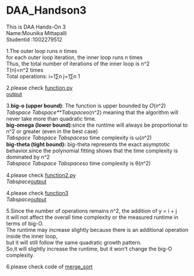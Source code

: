 # DAA_Handson3

This is DAA Hands-On 3<br/>
Name:Mounika Mittapalli<br/>
Studentid :1002279512<br/>

1.The outer loop runs n times<br/>
for each outer loop iteration, the inner loop runs n times<br/>
Thus, the total number of iterations of the inner loop is n^2<br/>
T(n)=n^2 times<br/>
Total operations: i=1∑n j=1∑n 1


2.please check [function.py](https://github.com/mounikamittapalli/DAA_Handson3/blob/268969d220afdcb5fd249724d8bc4be00dfb515c/function.py)<br/>
[output](https://github.com/mounikamittapalli/DAA_Handson3/blob/379f43506b3740e1057704a24f3ac982f44e8bb5/function.png)

3.**big-o (upper bound)**: The function is upper bounded by 𝑂(𝑛^2)<br/>
  *Tabspace* *Tabspace**Tabspace*o(n^2) meaning that the algorithm will never take more than quadratic time.<br/>
**big-omega (lower bound)**:since the runtime will always be proportional to n^2 or greater (even in the best case)<br/>
 *Tabspace* *Tabspace* *Tabspace*so time complexity is ω(𝑛^2)<br/>
**big-theta (tight bound):** big-theta represents the exact asymptotic behavior.since the polynomial fitting shows that the time complexity is dominated by n^2 <br/>
*Tabspace* *Tabspace* *Tabspace*so time complexity is  θ(𝑛^2)

4.please check [function2.py](https://github.com/mounikamittapalli/DAA_Handson3/blob/d3315b527561668967cd14df97da69be364bd446/function2.py)
<br/>
*Tabspace*[output](https://github.com/mounikamittapalli/DAA_Handson3/blob/379f43506b3740e1057704a24f3ac982f44e8bb5/function2.png)

4.please check [function3](https://github.com/mounikamittapalli/DAA_Handson3/blob/268969d220afdcb5fd249724d8bc4be00dfb515c/function3.py)<br/>
*Tabspace*[output](https://github.com/mounikamittapalli/DAA_Handson3/blob/379f43506b3740e1057704a24f3ac982f44e8bb5/function3.png)

5.Since the number of operations remains n^2, the addition of y = i + j<br/>
it will not affect the overall time complexity or the measured runtime in terms of big-O.<br/>
The runtime may increase slightly because there is an additional operation inside the inner loop,<br/>
but it will still follow the same quadratic growth pattern.<br/>
So,it will slightly increase the runtime, but it won't change the big-O complexity.

6.please check code of [merge_sort](https://github.com/mounikamittapalli/DAA_Handson3/blob/268969d220afdcb5fd249724d8bc4be00dfb515c/merge_sort.py)


